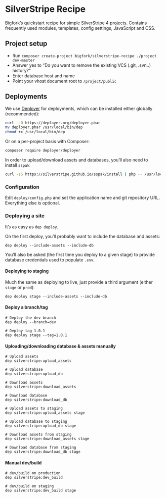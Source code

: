 # SilverStripe Recipe

Bigfork’s quickstart recipe for simple SilverStripe 4 projects. Contains frequently used modules, templates, config settings, JavaScript and CSS.

## Project setup

- Run `composer create-project bigfork/silverstripe-recipe ./project dev-master`
- Answer yes to “Do you want to remove the existing VCS (.git, .svn..) history?”
- Enter database host and name
- Point your vhost document root to `/project/public`

## Deployments

We use [Deployer](https://deployer.org/) for deployments, which can be installed either globally (recommended):

```bash
curl -LO https://deployer.org/deployer.phar
mv deployer.phar /usr/local/bin/dep
chmod +x /usr/local/bin/dep
```

Or on a per-project basis with Composer:

```bash
composer require deployer/deployer
```

In order to upload/download assets and databases, you’ll also need to install `sspak`:

```bash
curl -sS https://silverstripe.github.io/sspak/install | php -- /usr/local/bin
```

### Configuration

Edit `deploy/config.php` and set the application name and git repository URL. Everything else is optional.

### Deploying a site

It’s as easy as `dep deploy`.

On the first deploy, you’ll probably want to include the database and assets:

```
dep deploy --include-assets --include-db
```

You’ll also be asked (the first time you deploy to a given stage) to provide database credentials used to populate `.env`.

#### Deploying to staging

Much the same as deploying to live, just provide a third argument (either `stage` or `prod`):

```
dep deploy stage --include-assets --include-db
```

#### Deploy a branch/tag

```
# Deploy the dev branch
dep deploy --branch=dev

# Deploy tag 1.0.1
dep deploy stage --tag=1.0.1
```

#### Uploading/downloading database & assets manually

```
# Upload assets
dep silverstripe:upload_assets

# Upload database
dep silverstripe:upload_db

# Download assets
dep silverstripe:download_assets

# Download database
dep silverstripe:download_db

# Upload assets to staging
dep silverstripe:upload_assets stage

# Upload database to staging
dep silverstripe:upload_db stage

# Download assets from staging
dep silverstripe:download_assets stage

# Download database from staging
dep silverstripe:download_db stage
```

#### Manual dev/build

```
# dev/build on production
dep silverstripe:dev_build

# dev/build on staging
dep silverstripe:dev_build stage
```
